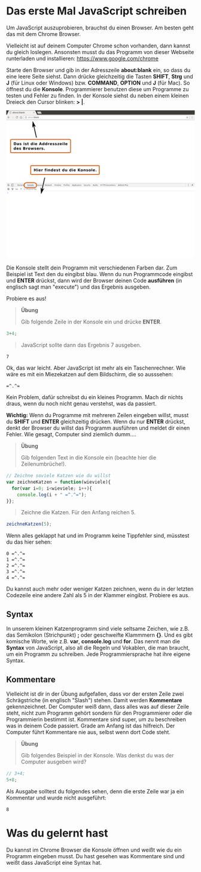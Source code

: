 # Das erste Mal JavaScript schreiben

Um JavaScript auszuprobieren, brauchst du einen Browser. Am besten geht das mit dem Chrome Browser.

Vielleicht ist auf deinem Computer Chrome schon vorhanden, dann kannst du gleich loslegen. Ansonsten musst du das Programm von dieser Webseite runterladen und installieren: https://www.google.com/chrome

Starte den Browser und gib in der Adresszeile **about:blank** ein, so dass du eine leere Seite siehst. Dann drücke gleichzeitig die Tasten __SHIFT__, __Strg__ und __J__ (für Linux oder Windows) bzw. __COMMAND__, __OPTION__ und __J__ (für Mac). So öffnest du die **Konsole**. Programmierer benutzen diese um Programme zu testen und Fehler zu finden. In der Konsole siehst du neben einem kleinen Dreieck den Cursor blinken: **> |**.

![Die JavaScript des Chrome Browsers](01_01-chrome-konsole.png)

Die Konsole stellt dein Programm mit verschiedenen Farben dar. Zum Beispiel ist Text den du eingibst blau. Wenn du nun Programmcode eingibst und __ENTER__ drückst, dann wird der Browser deinen Code **ausführen** (in englisch sagt man "execute") und das Ergebnis ausgeben.

Probiere es aus!
> **Übung**
>
> Gib folgende Zeile in der Konsole ein und drücke __ENTER__.

```javascript
3+4;
```

>JavaScript sollte dann das Ergebnis 7 ausgeben.

```
7
```

Ok, das war leicht. Aber JavaScript ist mehr als ein Taschenrechner. Wie wäre es mit ein Miezekatzen auf dem Bildschirm, die so ausssehen:

```
=^.^=
```

Kein Problem, dafür schreibst du ein kleines Programm. Mach dir nichts draus, wenn du noch nicht genau verstehst, was da passiert.

**Wichtig:** Wenn du Programme mit mehreren Zeilen eingeben willst, musst du __SHIFT__ und __ENTER__ gleichzeitig drücken. Wenn du nur __ENTER__ drückst, denkt der Browser du willst das Programm ausführen und meldet dir einen Fehler. Wie gesagt, Computer sind ziemlich dumm....

> **Übung**
>
> Gib folgenden Text in die Konsole ein (beachte hier die Zeilenumbrüche!).

```javascript
// Zeichne soviele Katzen wie du willst
var zeichneKatzen = function(wieviele){
  for(var i=0; i<wieviele; i++){
    console.log(i + " =^.^=");
}};
```

> Zeichne die Katzen. Für den Anfang reichen 5.

```javascript
zeichneKatzen(5);
```

Wenn alles geklappt hat und im Programm keine Tippfehler sind, müsstest du das hier sehen:
```
0 =^.^=
1 =^.^=
2 =^.^=
3 =^.^=
4 =^.^=
```

Du kannst auch mehr oder weniger Katzen zeichnen, wenn du in der letzten Codezeile eine andere Zahl als 5 in der Klammer eingibst. Probiere es aus.

## Syntax

In unserem kleinen Katzenprogramm sind viele seltsame Zeichen, wie z.B. das Semikolon (Strichpunkt) **;** oder geschweifte Klammmern **{}**. Und es gibt komische Worte, wie z.B. **var**, **console.log** und **for**. Das nennt man die **Syntax** von JavaScript, also all die Regeln und Vokablen, die man braucht, um ein Programm zu schreiben. Jede Programmiersprache hat ihre eigene Syntax.

## Kommentare

Vielleicht ist dir in der Übung aufgefallen, dass vor der ersten Zeile zwei Schrägstriche (in englisch "Slash") stehen. Damit werden **Kommentare** gekennzeichnet. Der Computer weiß dann, dass alles was auf dieser Zeile steht, nicht zum Programm gehört sondern für den Programmierer oder die Programmierin bestimmt ist. Kommentare sind super, um zu beschreiben was in deinem Code passiert. Grade am Anfang ist das hilfreich.
Der Computer führt Kommentare nie aus, selbst wenn dort Code steht.

> **Übung**
>
> Gib folgendes Beispiel in der Konsole. Was denkst du was der Computer ausgeben wird?

```javascript
// 3+4;
5+8;
```

Als Ausgabe solltest du folgendes sehen, denn die erste Zeile war ja ein Kommentar und wurde nicht ausgeführt:
```
8
```

# Was du gelernt hast

Du kannst im Chrome Browser die Konsole öffnen und weißt wie du ein Programm eingeben musst. Du hast gesehen was Kommentare sind und weißt dass JavaScript eine Syntax hat.
